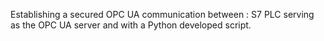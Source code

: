 Establishing a secured OPC UA communication between : S7 PLC serving as the OPC UA server and with a Python developed script.
